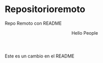# Repositorioremoto
Repo Remoto con README
<header>Hello People</header>
<p>Este es un cambio en el README
</p>
